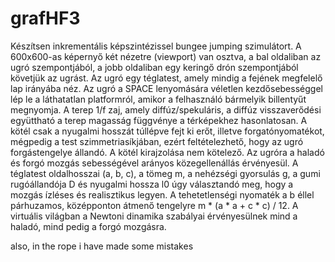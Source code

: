 # grafHF3

Készítsen inkrementális képszintézissel bungee jumping szimulátort. A 600x600-as képernyő két nézetre (viewport) van osztva, a bal oldaliban az ugró szempontjából, a jobb oldaliban egy keringő drón szempontjából követjük az ugrást. Az ugró egy téglatest, amely mindig a fejének megfelelő lap irányába néz. Az ugró a SPACE lenyomására véletlen kezdősebességgel lép le a láthatatlan platformról, amikor a felhasználó bármelyik billentyűt megnyomja. A terep 1/f zaj, amely diffúz/spekuláris, a diffúz visszaverődési együttható a terep magasság függvénye a térképekhez hasonlatosan. A kötél csak a nyugalmi hosszát túllépve fejt ki erőt, illetve forgatónyomatékot, mégpedig a test szimmetriasíkjában, ezért feltételezhető, hogy az ugró forgástengelye állandó. A kötél kirajzolása nem kötelező. Az ugróra a haladó és forgó mozgás sebességével arányos közegellenállás érvényesül. A téglatest oldalhosszai (a, b, c), a tömeg m, a nehézségi gyorsulás g, a gumi rugóállandója D és nyugalmi hossza l0 úgy választandó meg, hogy a mozgás ízléses és realisztikus legyen. A tehetetlenségi nyomaték a b éllel párhuzamos, középponton átmenő tengelyre m * (a * a + c * c) / 12. A virtuális világban a Newtoni dinamika szabályai érvényesülnek mind a haladó, mind pedig a forgó mozgásra.


also, in the rope i have made some mistakes
